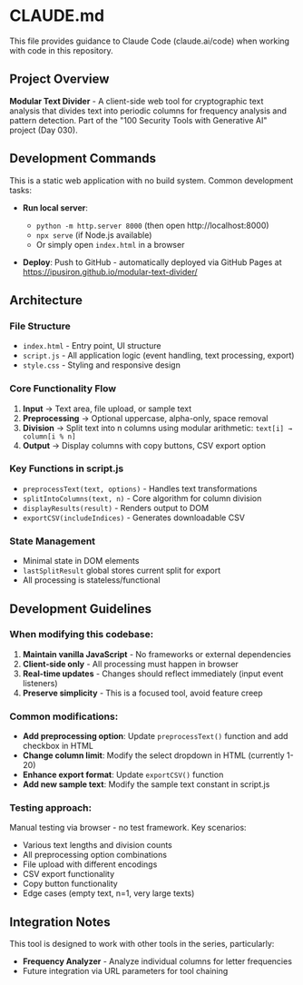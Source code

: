 # CLAUDE.md

This file provides guidance to Claude Code (claude.ai/code) when working with code in this repository.

## Project Overview

**Modular Text Divider** - A client-side web tool for cryptographic text analysis that divides text into periodic columns for frequency analysis and pattern detection. Part of the "100 Security Tools with Generative AI" project (Day 030).

## Development Commands

This is a static web application with no build system. Common development tasks:

- **Run local server**: 
  - `python -m http.server 8000` (then open http://localhost:8000)
  - `npx serve` (if Node.js available)
  - Or simply open `index.html` in a browser

- **Deploy**: Push to GitHub - automatically deployed via GitHub Pages at https://ipusiron.github.io/modular-text-divider/

## Architecture

### File Structure
- `index.html` - Entry point, UI structure
- `script.js` - All application logic (event handling, text processing, export)
- `style.css` - Styling and responsive design

### Core Functionality Flow
1. **Input** → Text area, file upload, or sample text
2. **Preprocessing** → Optional uppercase, alpha-only, space removal
3. **Division** → Split text into n columns using modular arithmetic: `text[i] → column[i % n]`
4. **Output** → Display columns with copy buttons, CSV export option

### Key Functions in script.js
- `preprocessText(text, options)` - Handles text transformations
- `splitIntoColumns(text, n)` - Core algorithm for column division
- `displayResults(result)` - Renders output to DOM
- `exportCSV(includeIndices)` - Generates downloadable CSV

### State Management
- Minimal state in DOM elements
- `lastSplitResult` global stores current split for export
- All processing is stateless/functional

## Development Guidelines

### When modifying this codebase:

1. **Maintain vanilla JavaScript** - No frameworks or external dependencies
2. **Client-side only** - All processing must happen in browser
3. **Real-time updates** - Changes should reflect immediately (input event listeners)
4. **Preserve simplicity** - This is a focused tool, avoid feature creep

### Common modifications:

- **Add preprocessing option**: Update `preprocessText()` function and add checkbox in HTML
- **Change column limit**: Modify the select dropdown in HTML (currently 1-20)
- **Enhance export format**: Update `exportCSV()` function
- **Add new sample text**: Modify the sample text constant in script.js

### Testing approach:
Manual testing via browser - no test framework. Key scenarios:
- Various text lengths and division counts
- All preprocessing option combinations
- File upload with different encodings
- CSV export functionality
- Copy button functionality
- Edge cases (empty text, n=1, very large texts)

## Integration Notes

This tool is designed to work with other tools in the series, particularly:
- **Frequency Analyzer** - Analyze individual columns for letter frequencies
- Future integration via URL parameters for tool chaining
